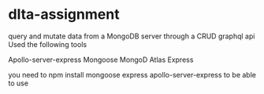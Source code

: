 # dlta-assignment

query and mutate data from a MongoDB server through a CRUD graphql api
Used the following tools

Apollo-server-express
Mongoose
MongoD Atlas
Express

you need to npm install mongoose express apollo-server-express to be able to use

